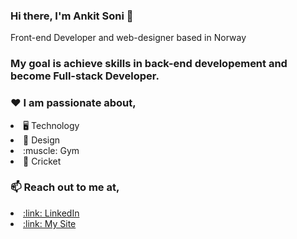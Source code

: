 ### Hi there, I'm Ankit Soni 👋
Front-end Developer and web-designer based in Norway

### My goal is achieve skills in back-end developement and become Full-stack Developer.



### :heart: I am passionate about,
<li> 🖥 Technology</li>
<li> 🎨 Design</li>
<li> :muscle: Gym</li>
<li> 🤩 Cricket</li>

### 📫 Reach out to me at,
<li> <a href="https://www.linkedin.com/in/ankit-soni-78177b1a/">:link: LinkedIn</a></li>
<li><a href="https://ankitsoni.netlify.app/">:link:  My Site</a></li>


<!--
**aktson/aktson** is a ✨ _special_ ✨ repository because its `README.md` (this file) appears on your GitHub profile.
-->
